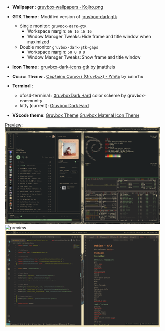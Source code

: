 + **Wallpaper** : [gruvbox-wallpapers - Kojiro.png](https://github.com/AngelJumbo/gruvbox-wallpapers/blob/main/wallpapers/light/Kojiro.png)

+ **GTK Theme** : Modified version of [gruvbox-dark-gtk](https://github.com/jmattheis/gruvbox-dark-gtk)
  + Single monitor: `gruvbox-dark-gtk`
    + Workspace margin: `66 16 16 16`
    + Window Manager Tweaks: Hide frame and title window when maximized 
  + Double monitor `gruvbox-dark-gtk-gaps`
    + Workspace margin: `50 0 0 0`
    + Window Manager Tweaks: Show frame and title window
  
+ **Icon Theme** : [gruvbox-dark-icons-gtk](https://github.com/jmattheis/gruvbox-dark-icons-gtk?tab=readme-ov-file) by jmattheis
  
+ **Cursor Theme** : [Capitaine Cursors (Gruvbox) - White](https://github.com/sainnhe/capitaine-cursors) by sainnhe
  
+ **Terminal** :
  + xfce4-terminal : [GruvboxDark Hard](https://github.com/gruvbox-community/gruvbox-contrib/blob/master/xfce4-terminal/gruvbox-dark-hard.theme) color scheme by gruvbox-community
  + kitty (current): [Gruvbox Dark Hard](https://raw.githubusercontent.com/gruvbox-community/gruvbox-contrib/master/kitty/gruvbox-dark-hard.conf)
    
+ **VScode theme**: [Gruvbox Theme](https://github.com/jdinhify/vscode-theme-gruvbox)
                    [Gruvbox Material Icon Theme](https://github.com/Jonathan-Harty/vscode-material-icon-theme)  

Preview:
![preview](Pictures/screenshot-1.png)
![preview](Pictures/screenshot-2.png)
![preview](Pictures/screenshot-3.png)

